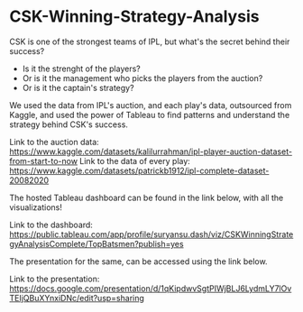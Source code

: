 # CSK-Winning-Strategy-Analysis

CSK is one of the strongest teams of IPL, but what's the secret behind their success?

- Is it the strenght of the players?
- Or is it the management who picks the players from the auction?
- Or is it the captain's strategy?

We used the data from IPL's auction, and each play's data, outsourced from Kaggle, and used the power of Tableau to find patterns and understand the strategy behind CSK's success.

Link to the auction data: https://www.kaggle.com/datasets/kalilurrahman/ipl-player-auction-dataset-from-start-to-now
Link to the data of every play: https://www.kaggle.com/datasets/patrickb1912/ipl-complete-dataset-20082020

The hosted Tableau dashboard can be found in the link below, with all the visualizations!

Link to the dashboard:
https://public.tableau.com/app/profile/suryansu.dash/viz/CSKWinningStrategyAnalysisComplete/TopBatsmen?publish=yes

The presentation for the same, can be accessed using the link below.

Link to the presentation:
https://docs.google.com/presentation/d/1qKipdwvSgtPIWjBLJ6LydmLY7lOvTEIjQBuXYnxiDNc/edit?usp=sharing
